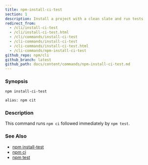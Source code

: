 ```yaml
---
title: npm-install-ci-test
section: 1
description: Install a project with a clean slate and run tests
redirect_from:
  - /cli/install-ci-test
  - /cli/install-ci-test.html
  - /cli/commands/install-ci-test
  - /cli-commands/install-ci-test
  - /cli-commands/install-ci-test.html
  - /cli-commands/npm-install-ci-test
github_repo: npm/cli
github_branch: latest
github_path: docs/content/commands/npm-install-ci-test.md
---
```


### Synopsis

```bash
npm install-ci-test

alias: npm cit
```

### Description

This command runs `npm ci` followed immediately by `npm test`.

### See Also

* [npm install-test](/cli/v7/commands/npm-install-test)
* [npm ci](/cli/v7/commands/npm-ci)
* [npm test](/cli/v7/commands/npm-test)
